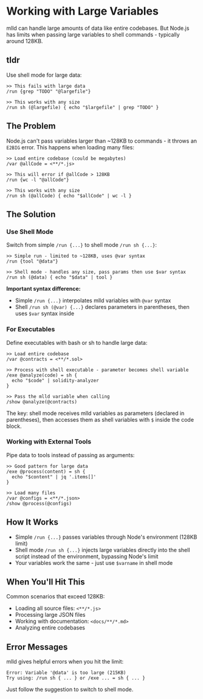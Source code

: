 # Working with Large Variables

mlld can handle large amounts of data like entire codebases. But Node.js has limits when passing large variables to shell commands - typically around 128KB.

## tldr

Use shell mode for large data:
```mlld
>> This fails with large data
/run {grep "TODO" "@largefile"}

>> This works with any size  
/run sh (@largefile) { echo "$largefile" | grep "TODO" }
```

## The Problem

Node.js can't pass variables larger than ~128KB to commands - it throws an `E2BIG` error. This happens when loading many files:

```mlld
>> Load entire codebase (could be megabytes)
/var @allCode = <**/*.js>

>> This will error if @allCode > 128KB
/run {wc -l "@allCode"}

>> This works with any size
/run sh (@allCode) { echo "$allCode" | wc -l }
```

## The Solution

### Use Shell Mode

Switch from simple `/run {...}` to shell mode `/run sh {...}`:

```mlld
>> Simple run - limited to ~128KB, uses @var syntax
/run {tool "@data"}

>> Shell mode - handles any size, pass params then use $var syntax
/run sh (@data) { echo "$data" | tool }
```

**Important syntax difference:**
- Simple `/run {...}` interpolates mlld variables with `@var` syntax
- Shell `/run sh (@var) {...}` declares parameters in parentheses, then uses `$var` syntax inside

### For Executables

Define executables with bash or sh to handle large data:

```mlld
>> Load entire codebase
/var @contracts = <**/*.sol>

>> Process with shell executable - parameter becomes shell variable
/exe @analyze(code) = sh {
  echo "$code" | solidity-analyzer
}

>> Pass the mlld variable when calling
/show @analyze(@contracts)
```

The key: shell mode receives mlld variables as parameters (declared in parentheses), then accesses them as shell variables with `$` inside the code block.

### Working with External Tools

Pipe data to tools instead of passing as arguments:

```mlld
>> Good pattern for large data
/exe @process(content) = sh {
  echo "$content" | jq '.items[]'
}

>> Load many files
/var @configs = <**/*.json>
/show @process(@configs)
```

## How It Works

- Simple `/run {...}` passes variables through Node's environment (128KB limit)
- Shell mode `/run sh {...}` injects large variables directly into the shell script instead of the environment, bypassing Node's limit
- Your variables work the same - just use `$varname` in shell mode

## When You'll Hit This

Common scenarios that exceed 128KB:
- Loading all source files: `<**/*.js>`
- Processing large JSON files
- Working with documentation: `<docs/**/*.md>`
- Analyzing entire codebases

## Error Messages

mlld gives helpful errors when you hit the limit:

```
Error: Variable '@data' is too large (215KB)
Try using: /run sh { ... } or /exe ... = sh { ... }
```

Just follow the suggestion to switch to shell mode.
